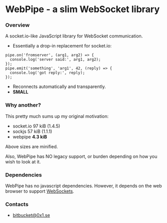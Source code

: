 # WebPipe - a slim WebSocket library #

### Overview ###

A socket.io-like JavaScript library for WebSocket communication.

* Essentially a drop-in replacement for socket.io:
```
pipe.on('fromserver', (arg1, arg2) => {
  console.log('server said:', arg1, arg2);
});
pipe.emit('something', 'arg1', 42, (reply) => {
  console.log('got reply:', reply);
});
```
* Reconnects automatically and transparently.
* **SMALL**

### Why another? ###

This pretty much sums up my original motivation:

* socket.io 97 kiB  (1.4.5)
* sockjs 57 kiB (1.1.1)
* webpipe **4.3 kiB**

Above sizes are minified.

Also, WebPipe has NO legacy support, or burden depending on how you wish to look at it.

### Dependencies ###

WebPipe has no javascript dependencies. However, it depends on the web browser to support [WebSockets](https://www.w3.org/TR/2011/WD-websockets-20110929).


### Contacts ###

* bitbucket@0x1.se